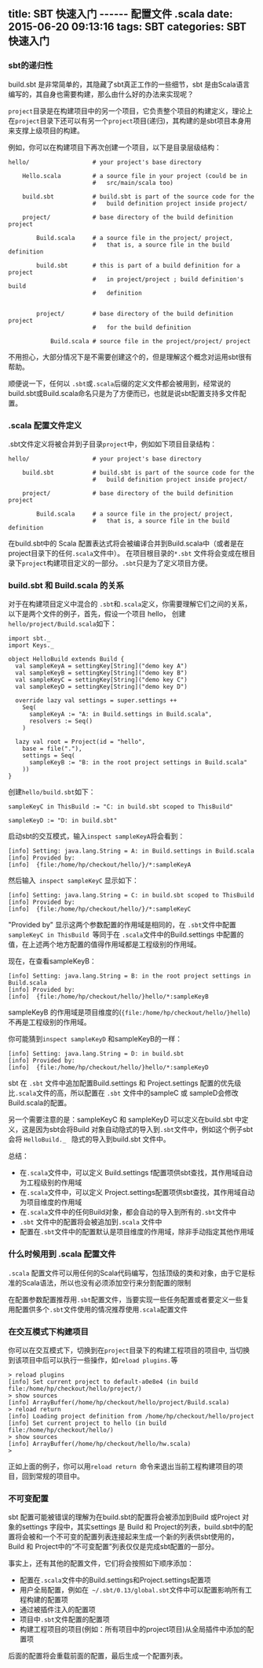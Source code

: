 title: SBT 快速入门 ------ 配置文件 .scala
date: 2015-06-20 09:13:16
tags: SBT 
categories: SBT 快速入门
---
### sbt的递归性

build.sbt 是非常简单的，其隐藏了sbt真正工作的一些细节，sbt 是由Scala语言编写的，其自身也需要构建，那么由什么好的办法来实现呢？

`project`目录是在构建项目中的另一个项目，它负责整个项目的构建定义，理论上在`project`目录下还可以有另一个`project`项目(递归)，其构建的是sbt项目本身用来支撑上级项目的构建。

例如，你可以在构建项目下再次创建一个项目，以下是目录层级结构：

```
hello/                  # your project's base directory

    Hello.scala         # a source file in your project (could be in
                        #   src/main/scala too)

    build.sbt           # build.sbt is part of the source code for the
                        #   build definition project inside project/

    project/            # base directory of the build definition project

        Build.scala     # a source file in the project/ project,
                        #   that is, a source file in the build definition

        build.sbt       # this is part of a build definition for a project
                        #   in project/project ; build definition's build
                        #   definition


        project/        # base directory of the build definition project
                        #   for the build definition

            Build.scala # source file in the project/project/ project
```
不用担心，大部分情况下是不需要创建这个的，但是理解这个概念对运用sbt很有帮助。

顺便说一下，任何以 `.sbt`或`.scala`后缀的定义文件都会被用到，经常说的build.sbt或Build.scala命名只是为了方便而已，也就是说sbt配置支持多文件配置。

### .scala 配置文件定义

.sbt文件定义将被合并到子目录`project`中，例如如下项目目录结构：

```
hello/                  # your project's base directory

    build.sbt           # build.sbt is part of the source code for the
                        #   build definition project inside project/

    project/            # base directory of the build definition project

        Build.scala     # a source file in the project/ project,
                        #   that is, a source file in the build definition
```

在build.sbt中的 Scala 配置表达式将会被编译合并到Build.scala中（或者是在project目录下的任何`.scala`文件中）。
在项目根目录的`*.sbt` 文件将会变成在根目录下`project`构建项目定义的一部分。`.sbt`只是为了定义项目方便。

### build.sbt 和 Build.scala 的关系

对于在构建项目定义中混合的 `.sbt`和`.scala`定义，你需要理解它们之间的关系，以下是两个文件的例子，首先，假设一个项目 hello， 创建`hello/project/Build.scala`如下：

```
import sbt._
import Keys._

object HelloBuild extends Build {
  val sampleKeyA = settingKey[String]("demo key A")
  val sampleKeyB = settingKey[String]("demo key B")
  val sampleKeyC = settingKey[String]("demo key C")
  val sampleKeyD = settingKey[String]("demo key D")

  override lazy val settings = super.settings ++
    Seq(
      sampleKeyA := "A: in Build.settings in Build.scala",
      resolvers := Seq()
    )

  lazy val root = Project(id = "hello",
    base = file("."),
    settings = Seq(
      sampleKeyB := "B: in the root project settings in Build.scala"
    ))
}
```

创建`hello/build.sbt`如下：

```
sampleKeyC in ThisBuild := "C: in build.sbt scoped to ThisBuild"

sampleKeyD := "D: in build.sbt"
```

启动sbt的交互模式，输入`inspect sampleKeyA`将会看到：

```
[info] Setting: java.lang.String = A: in Build.settings in Build.scala
[info] Provided by:
[info]  {file:/home/hp/checkout/hello/}/*:sampleKeyA
```

然后输入` inspect sampleKeyC` 显示如下：

```
[info] Setting: java.lang.String = C: in build.sbt scoped to ThisBuild
[info] Provided by:
[info]  {file:/home/hp/checkout/hello/}/*:sampleKeyC
```

"Provided by" 显示这两个参数配置的作用域是相同的，在 `.sbt`文件中配置`sampleKeyC in ThisBuild `等同于在 `.scala`文件中的Build.settings 中配置的值，在上述两个地方配置的值得作用域都是工程级别的作用域。

现在，在查看sampleKeyB：

```
[info] Setting: java.lang.String = B: in the root project settings in Build.scala
[info] Provided by:
[info]  {file:/home/hp/checkout/hello/}hello/*:sampleKeyB
```

sampleKeyB 的作用域是项目维度的(`{file:/home/hp/checkout/hello/}hello`)不再是工程级别的作用域。

你可能猜到`inspect sampleKeyD` 和sampleKeyB的一样：

```
[info] Setting: java.lang.String = D: in build.sbt
[info] Provided by:
[info]  {file:/home/hp/checkout/hello/}hello/*:sampleKeyD
```

sbt 在 `.sbt` 文件中追加配置Build.settings 和 Project.settings 配置的优先级比`.scala`文件的高，所以配置在 `.sbt` 文件中的sampleC 或 sampleD会修改Build.scala的配置。

另一个需要注意的是：sampleKeyC 和 sampleKeyD 可以定义在build.sbt 中定义，这是因为sbt会将Build 对象自动隐式的导入到`.sbt`文件中，例如这个例子sbt 会将 `HelloBuild._ ` 隐式的导入到build.sbt 文件中。

总结：

* 在`.scala`文件中，可以定义 Build.settings f配置项供sbt查找，其作用域自动为工程级别的作用域
* 在`.scala`文件中，可以定义 Project.settings配置项供sbt查找，其作用域自动为项目维度的作用域
* 在`.scala`文件中的任何Build对象，都会自动的导入到所有的`.sbt`文件中
* `.sbt` 文件中的配置将会被追加到`.scala` 文件中
* 配置在`.sbt`文件中的配置默认是项目维度的作用域，除非手动指定其他作用域

### 什么时候用到 .scala 配置文件

`.scala` 配置文件可以用任何的Scala代码编写，包括顶级的类和对象，由于它是标准的Scala语法，所以也没有必须添加空行来分割配置的限制

在配置参数配置推荐用`.sbt`配置文件，当要实现一些任务配置或者要定义一些复用配置供多个`.sbt`文件使用的情况推荐使用`.scala`配置文件

### 在交互模式下构建项目

你可以在交互模式下，切换到在`project`目录下的构建工程项目的项目中, 当切换到该项目中后可以执行一些操作，如`reload plugins.`等

```
> reload plugins
[info] Set current project to default-a0e8e4 (in build file:/home/hp/checkout/hello/project/)
> show sources
[info] ArrayBuffer(/home/hp/checkout/hello/project/Build.scala)
> reload return
[info] Loading project definition from /home/hp/checkout/hello/project
[info] Set current project to hello (in build file:/home/hp/checkout/hello/)
> show sources
[info] ArrayBuffer(/home/hp/checkout/hello/hw.scala)
>
```

正如上面的例子，你可以用`reload return `命令来退出当前工程构建项目的项目，回到常规的项目中。

### 不可变配置

sbt 配置可能被错误的理解为在build.sbt的配置将会被添加到Build 或Project 对象的settings 字段中，其实settings 是 Build 和 Project的列表，build.sbt中的配置将会被和一个不可变的配置列表连接起来生成一个新的列表供sbt使用的， Build 和 Project中的“不可变配置”列表仅仅是完成sbt配置的一部分。


事实上，还有其他的配置文件，它们将会按照如下顺序添加：

* 配置在`.scala`文件中的Build.settings和Project.settings配置项
* 用户全局配置，例如在` ~/.sbt/0.13/global.sbt`文件中可以配置影响所有工程构建的配置项
* 通过被插件注入的配置项
* 项目中`.sbt`文件配置的配置项
* 构建工程项目的项目(例如：所有项目中的project项目)从全局插件中添加的配置项

后面的配置将会重载前面的配置，最后生成一个配置列表。
